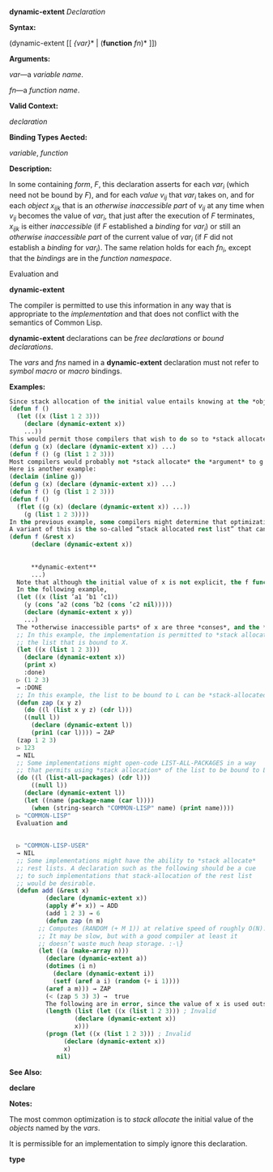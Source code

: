 **dynamic-extent** *Declaration* 



**Syntax:** 



(dynamic-extent [[ *\{var\}*\* | (**function** *fn*)\* ]]) 



**Arguments:** 



*var*—a *variable name*. 



*fn*—a *function name*. 



**Valid Context:** 



*declaration* 



**Binding Types Aected:** 



*variable*, *function* 



**Description:** 



In some containing <i>form</i>, <i>F</i>, this declaration asserts for each <i>var<sub>i</sub></i> (which need not be bound by <i>F</i>), and for each <i>value v<sub>ij</sub></i> that <i>var<sub>i</sub></i> takes on, and for each <i>object x<sub>ijk</sub></i> that is an <i>otherwise inaccessible part</i> of <i>v<sub>ij</sub></i> at any time when <i>v<sub>ij</sub></i> becomes the value of <i>var<sub>i</sub></i>, that just after the execution of <i>F</i> terminates, <i>x<sub>ijk</sub></i> is either <i>inaccessible</i> (if <i>F</i> established a <i>binding</i> for <i>var<sub>i</sub></i>) or still an <i>otherwise inaccessible part</i> of the current value of <i>var<sub>i</sub></i> (if <i>F</i> did not establish a <i>binding</i> for <i>var<sub>i</sub></i>). The same relation holds for each <i>fn<sub>i</sub></i>, except that the <i>bindings</i> are in the <i>function namespace</i>. 



Evaluation and 



 



 



**dynamic-extent** 



The compiler is permitted to use this information in any way that is appropriate to the *implementation* and that does not conflict with the semantics of Common Lisp. 



**dynamic-extent** declarations can be *free declarations* or *bound declarations*. 



The *vars* and *fns* named in a **dynamic-extent** declaration must not refer to *symbol macro* or *macro* bindings. 



**Examples:**
```lisp
Since stack allocation of the initial value entails knowing at the *object*’s creation time that the *object* can be *stack-allocated*, it is not generally useful to make a **dynamic-extent** *declaration* for *variables* which have no lexically apparent initial value. For example, it is probably useful to write: 
(defun f () 
  (let ((x (list 1 2 3))) 
    (declare (dynamic-extent x)) 
    ...)) 
This would permit those compilers that wish to do so to *stack allocate* the list held by the local variable x. It is permissible, but in practice probably not as useful, to write: 
(defun g (x) (declare (dynamic-extent x)) ...) 
(defun f () (g (list 1 2 3))) 
Most compilers would probably not *stack allocate* the *argument* to g in f because it would be a modularity violation for the compiler to assume facts about g from within f. Only an implementation that was willing to be responsible for recompiling f if the definition of g changed incompatibly could legitimately *stack allocate* the *list* argument to g in f. 
Here is another example: 
(declaim (inline g)) 
(defun g (x) (declare (dynamic-extent x)) ...) 
(defun f () (g (list 1 2 3))) 
(defun f () 
  (flet ((g (x) (declare (dynamic-extent x)) ...)) 
    (g (list 1 2 3)))) 
In the previous example, some compilers might determine that optimization was possible and others might not. 
A variant of this is the so-called “stack allocated rest list” that can be achieved (in implementations supporting the optimization) by: 
(defun f (&rest x) 
	  (declare (dynamic-extent x)) 
	  
	  
	  **dynamic-extent** 
	  ...) 
  Note that although the initial value of x is not explicit, the f function is responsible for assembling the list x from the passed arguments, so the f function can be optimized by the compiler to construct a *stack-allocated* list instead of a heap-allocated list in implementations that support such. 
  In the following example, 
  (let ((x (list ’a1 ’b1 ’c1)) 
	(y (cons ’a2 (cons ’b2 (cons ’c2 nil))))) 
    (declare (dynamic-extent x y)) 
    ...) 
  The *otherwise inaccessible parts* of x are three *conses*, and the *otherwise inaccessible parts* of y are three other *conses*. None of the symbols a1, b1, c1, a2, b2, c2, or **nil** is an *otherwise inaccessible part* of x or y because each is *interned* and hence *accessible* by the *package* (or *packages*) in which it is *interned*. However, if a freshly allocated *uninterned symbol* had been used, it would have been an *otherwise inaccessible part* of the *list* which contained it. 
  ;; In this example, the implementation is permitted to *stack allocate* 
  ;; the list that is bound to X. 
  (let ((x (list 1 2 3))) 
    (declare (dynamic-extent x)) 
    (print x) 
    :done) 
  ▷ (1 2 3) 
  → :DONE 
  ;; In this example, the list to be bound to L can be *stack-allocated*. 
  (defun zap (x y z) 
    (do ((l (list x y z) (cdr l))) 
	((null l)) 
      (declare (dynamic-extent l)) 
      (prin1 (car l)))) → ZAP 
  (zap 1 2 3) 
  ▷ 123 
  → NIL 
  ;; Some implementations might open-code LIST-ALL-PACKAGES in a way 
  ;; that permits using *stack allocation* of the list to be bound to L. 
  (do ((l (list-all-packages) (cdr l))) 
      ((null l)) 
    (declare (dynamic-extent l)) 
    (let ((name (package-name (car l)))) 
      (when (string-search "COMMON-LISP" name) (print name)))) 
  ▷ "COMMON-LISP" 
  Evaluation and 
  
  
  ▷ "COMMON-LISP-USER" 
  → NIL 
  ;; Some implementations might have the ability to *stack allocate* 
  ;; rest lists. A declaration such as the following should be a cue 
  ;; to such implementations that stack-allocation of the rest list 
  ;; would be desirable. 
  (defun add (&rest x) 
	      (declare (dynamic-extent x)) 
	      (apply #’+ x)) → ADD 
	      (add 1 2 3) → 6 
	      (defun zap (n m) 
		;; Computes (RANDOM (+ M 1)) at relative speed of roughly O(N). 
		;; It may be slow, but with a good compiler at least it 
		;; doesn’t waste much heap storage. :-\} 
		(let ((a (make-array n))) 
		  (declare (dynamic-extent a)) 
		  (dotimes (i n) 
		    (declare (dynamic-extent i)) 
		    (setf (aref a i) (random (+ i 1)))) 
		  (aref a m))) → ZAP 
	      (< (zap 5 3) 3) →  true 
	      The following are in error, since the value of x is used outside of its *extent*: 
	      (length (list (let ((x (list 1 2 3))) ; Invalid 
			      (declare (dynamic-extent x)) 
			      x))) 
	      (progn (let ((x (list 1 2 3))) ; Invalid 
		       (declare (dynamic-extent x)) 
		       x) 
		     nil) 
```
**See Also:** 



**declare** 



**Notes:** 



The most common optimization is to *stack allocate* the initial value of the *objects* named by the *vars*. 



It is permissible for an implementation to simply ignore this declaration. 







 



 



**type** 



